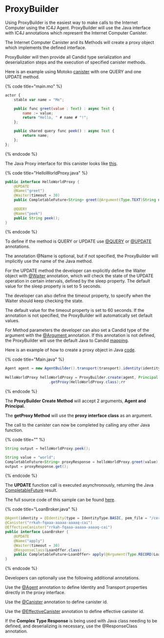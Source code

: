 # ProxyBuilder

Using ProxyBuilder is the easiest way to make calls to the Internet Computer using the IC4J Agent. ProxyBuilder will use the Java interface with IC4J annotations which represent the Internet Computer Canister.

The Internet Computer Canister and its Methods will create a proxy object which implements the defined interface.&#x20;

ProxyBuilder will then provide all Candid type serialization and deserialization steps and the execution of specified canister methods.

Here is an example using Motoko [canister](https://github.com/ic4j/samples/blob/master/IC4JHelloWorldAdvanced/src/main.mo) with one QUERY and one UPDATE method.

{% code title="main.mo" %}
```javascript
actor {
    stable var name = "Me";

    public func greet(value : Text) : async Text {
        name := value;
        return "Hello, " # name # "!";
    };

    public shared query func peek() : async Text {
        return name;
    };    
};
```
{% endcode %}

The Java Proxy interface for this canister looks like [this](https://github.com/ic4j/samples/blob/master/IC4JHelloWorldAdvanced/src/main/java/org/ic4j/samples/helloworld/HelloWorldProxy.java).

{% code title="HelloWorldProxy.java" %}
```java
public interface HelloWorldProxy {	
	@UPDATE
	@Name("greet")
	@Waiter(timeout = 30)
	public CompletableFuture<String> greet(@Argument(Type.TEXT)String name);
	
	@QUERY
	@Name("peek")
	public String peek();
}
```
{% endcode %}

To define if the method is QUERY or UPDATE use [@QUERY](https://github.com/ic4j/ic4j-agent/blob/master/src/main/java/org/ic4j/agent/annotations/QUERY.java) or [@UPDATE](https://github.com/ic4j/ic4j-agent/blob/master/src/main/java/org/ic4j/agent/annotations/UPDATE.java) annotations.&#x20;

The annotation @Name is optional, but if not specified, the ProxyBuilder will implicitly use the name of the Java method.

For the UPDATE method the developer can explicitly define the Waiter object with [@Waiter](https://github.com/ic4j/ic4j-agent/blob/master/src/main/java/org/ic4j/agent/annotations/Waiter.java) annotation, which will check the state of the UPDATE operation in certain intervals, defined  by the sleep property. The default value for the sleep property is set to 5 seconds.&#x20;

The developer can also define the timeout property, to specify when the Waiter should keep checking the state.&#x20;

The default value for the timeout property is set to 60 seconds. If the annotation is not specified, the ProxyBuilder will automatically set default values.

For Method parameters the developer can also set a Candid type of the argument with the [@Argument ](https://github.com/ic4j/ic4j-agent/blob/master/src/main/java/org/ic4j/agent/annotations/Argument.java)annotation. If this annotation is not defined, the ProxyBuilder will use the default Java to Candid [mapping](supported-types.md).

Here is an example of how to create a proxy object in Java [code](https://github.com/ic4j/samples/blob/master/IC4JHelloWorldAdvanced/src/main/java/org/ic4j/samples/helloworld/Main.java).

{% code title="Main.java" %}
```java
Agent agent = new AgentBuilder().transport(transport).identity(identity).build();			
			
HelloWorldProxy helloWorldProxy = ProxyBuilder.create(agent, Principal.fromString(icCanister))
					.getProxy(HelloWorldProxy.class);rr
```
{% endcode %}

The **ProxyBuilder Create Method** will accept 2 arguments, **Agent and Principal.**&#x20;

The **getProxy Method** will use the **proxy interface class** as an argument.&#x20;

The call to the canister can now be completed by calling any other Java function.&#x20;

{% code title="" %}
```java
String output = helloWorldProxy.peek();

String value = "world";			
CompletableFuture<String> proxyResponse = helloWorldProxy.greet(value);
output = proxyResponse.get();
```
{% endcode %}

The **UPDATE** function call is executed asynchronously, returning  the Java [CompletableFuture](https://docs.oracle.com/javase/8/docs/api/java/util/concurrent/CompletableFuture.html) result.

The full source code of this sample can be found [here](https://github.com/ic4j/samples/tree/master/IC4JHelloWorldAdvanced).

{% code title="LoanBroker.java" %}
```java
@Agent(identity = @Identity(type = IdentityType.BASIC, pem_file = "/cert/Ed25519_identity.pem"), transport = @Transport(url = "http://localhost:8001"))
@Canister("rrkah-fqaaa-aaaaa-aaaaq-cai")
@EffectiveCanister("rrkah-fqaaa-aaaaa-aaaaq-cai")
public interface LoanBroker {
	@UPDATE
	@Name("apply")
	@Waiter(timeout = 30)
	@ResponseClass(LoanOffer.class)
	public CompletableFuture<LoanOffer> apply(@Argument(Type.RECORD)LoanApplication application);
}
```
{% endcode %}

Developers can optionally use the following additional annotations.

Use the  [@Agent](https://github.com/ic4j/ic4j-agent/blob/master/src/main/java/org/ic4j/agent/annotations/Agent.java) annotation to define Identity and Transport properties directly in the proxy interface.

Use the  [@Canister](https://github.com/ic4j/ic4j-agent/blob/master/src/main/java/org/ic4j/agent/annotations/Canister.java) annotation to define canister id.

Use the  [@EffectiveCanister](https://github.com/ic4j/ic4j-agent/blob/master/src/main/java/org/ic4j/agent/annotations/EffectiveCanister.java) annotation to define effective canister id.

If the **Complex Type Response** is being used with Java class needing to be defined, and deserializing is necessary,  use the @ResponseClass annotation.&#x20;
